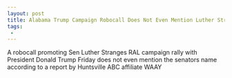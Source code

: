 ```yaml
---
layout: post
title: Alabama Trump Campaign Robocall Does Not Even Mention Luther Strange Is Coming to Rally
tags:
 -
---
```

A robocall promoting Sen Luther Stranges RAL campaign rally with President Donald Trump Friday does not even mention the senators name according to a report by Huntsville ABC affiliate WAAY
